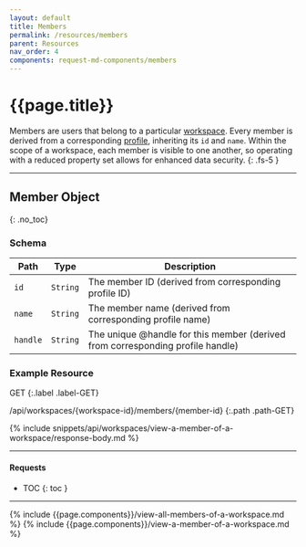 ```yaml
---
layout: default
title: Members
permalink: /resources/members
parent: Resources
nav_order: 4
components: request-md-components/members
---
```


# {{page.title}}

Members are users that belong to a particular [workspace](workspaces). Every member is derived from a corresponding [profile](profiles#profile-object), inheriting its `id` and `name`. Within the scope of a workspace, each member is visible to one another, so operating with a reduced property set allows for enhanced data security.
{: .fs-5 }

---

## Member Object
{: .no_toc}

### Schema

Path | Type | Description
---- | ---- | -----------
`id` | `String` | The member ID (derived from corresponding profile ID)
`name` | `String` | The member name (derived from corresponding profile name)
`handle` | `String` | The unique @handle for this member (derived from corresponding profile handle)

### Example Resource

GET
{:.label .label-GET}

/api/workspaces/{workspace-id}/members/{member-id}
{:.path .path-GET}

{% include snippets/api/workspaces/view-a-member-of-a-workspace/response-body.md %}

---

#### Requests

- TOC
{: toc }

---

{% include {{page.components}}/view-all-members-of-a-workspace.md %}
{% include {{page.components}}/view-a-member-of-a-workspace.md %}
